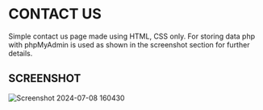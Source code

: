 # CONTACT US
Simple contact us page made using HTML, CSS only. For storing data php with phpMyAdmin is used as shown in the screenshot section for further details.

## SCREENSHOT
![Screenshot 2024-07-08 160430](https://github.com/shineeeeeeeeeeee/Contact-Webpage/assets/139244550/192583ac-47b1-4624-94f6-26bb387c017e)
